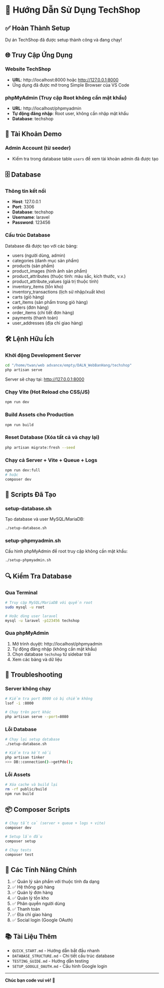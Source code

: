 # 🚀 Hướng Dẫn Sử Dụng TechShop

## ✅ Hoàn Thành Setup

Dự án TechShop đã được setup thành công và đang chạy!

## 🌐 Truy Cập Ứng Dụng

### Website TechShop
- **URL**: http://localhost:8000 hoặc http://127.0.0.1:8000
- Ứng dụng đã được mở trong Simple Browser của VS Code

### phpMyAdmin (Truy cập Root không cần mật khẩu)
- **URL**: http://localhost/phpmyadmin
- **Tự động đăng nhập**: Root user, không cần nhập mật khẩu
- **Database**: techshop

## 👤 Tài Khoản Demo

### Admin Account (từ seeder)
- Kiểm tra trong database table `users` để xem tài khoản admin đã được tạo

## 🗄️ Database

### Thông tin kết nối
- **Host**: 127.0.0.1
- **Port**: 3306
- **Database**: techshop
- **Username**: laravel
- **Password**: 123456

### Cấu trúc Database
Database đã được tạo với các bảng:
- users (người dùng, admin)
- categories (danh mục sản phẩm)
- products (sản phẩm)
- product_images (hình ảnh sản phẩm)
- product_attributes (thuộc tính: màu sắc, kích thước, v.v.)
- product_attribute_values (giá trị thuộc tính)
- inventory_items (tồn kho)
- inventory_transactions (lịch sử nhập/xuất kho)
- carts (giỏ hàng)
- cart_items (sản phẩm trong giỏ hàng)
- orders (đơn hàng)
- order_items (chi tiết đơn hàng)
- payments (thanh toán)
- user_addresses (địa chỉ giao hàng)

## 🛠️ Lệnh Hữu Ích

### Khởi động Development Server
```bash
cd "/home/twan/web advance/empty/DALN_WebBanHang/techshop"
php artisan serve
```

Server sẽ chạy tại: http://127.0.0.1:8000

### Chạy Vite (Hot Reload cho CSS/JS)
```bash
npm run dev
```

### Build Assets cho Production
```bash
npm run build
```

### Reset Database (Xóa tất cả và chạy lại)
```bash
php artisan migrate:fresh --seed
```

### Chạy cả Server + Vite + Queue + Logs
```bash
npm run dev:full
# hoặc
composer dev
```

## 📝 Scripts Đã Tạo

### setup-database.sh
Tạo database và user MySQL/MariaDB:
```bash
./setup-database.sh
```

### setup-phpmyadmin.sh
Cấu hình phpMyAdmin để root truy cập không cần mật khẩu:
```bash
./setup-phpmyadmin.sh
```

## 🔍 Kiểm Tra Database

### Qua Terminal
```bash
# Truy cập MySQL/MariaDB với quyền root
sudo mysql -u root

# Hoặc dùng user laravel
mysql -u laravel -p123456 techshop
```

### Qua phpMyAdmin
1. Mở trình duyệt: http://localhost/phpmyadmin
2. Tự động đăng nhập (không cần mật khẩu)
3. Chọn database `techshop` từ sidebar trái
4. Xem các bảng và dữ liệu

## 🚨 Troubleshooting

### Server không chạy
```bash
# Kiểm tra port 8000 có bị chiếm không
lsof -i :8000

# Chạy trên port khác
php artisan serve --port=8080
```

### Lỗi Database
```bash
# Chạy lại setup database
./setup-database.sh

# Kiểm tra kết nối
php artisan tinker
>>> DB::connection()->getPdo();
```

### Lỗi Assets
```bash
# Xóa cache và build lại
rm -rf public/build
npm run build
```

## 📦 Composer Scripts

```bash
# Chạy tất cả (server + queue + logs + vite)
composer dev

# Setup lần đầu
composer setup

# Chạy tests
composer test
```

## 🎯 Các Tính Năng Chính

1. ✅ Quản lý sản phẩm với thuộc tính đa dạng
2. ✅ Hệ thống giỏ hàng
3. ✅ Quản lý đơn hàng
4. ✅ Quản lý tồn kho
5. ✅ Phân quyền người dùng
6. ✅ Thanh toán
7. ✅ Địa chỉ giao hàng
8. ✅ Social login (Google OAuth)

## 📚 Tài Liệu Thêm

- `QUICK_START.md` - Hướng dẫn bắt đầu nhanh
- `DATABASE_STRUCTURE.md` - Chi tiết cấu trúc database
- `TESTING_GUIDE.md` - Hướng dẫn testing
- `SETUP_GOOGLE_OAUTH.md` - Cấu hình Google login

---

**Chúc bạn code vui vẻ! 🎉**
